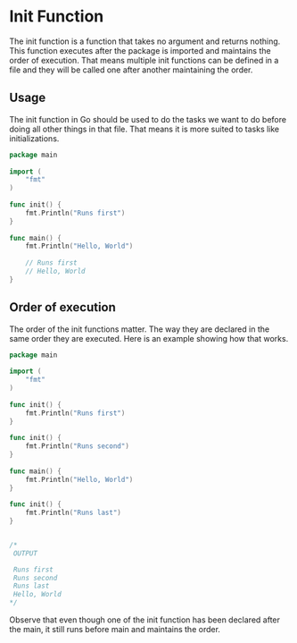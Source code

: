 # Init Function

The init function is a function that takes no argument and returns nothing. This function executes after the package is imported and maintains the order of execution. That means multiple init functions can be defined in a file and they will be called one after another maintaining the order.

## Usage
The init function in Go should be used to do the tasks we want to do before doing all other things in that file. That means it is more suited to tasks like initializations.

```go
package main
 
import (
    "fmt"
)
 
func init() {
    fmt.Println("Runs first")
}
 
func main() {
    fmt.Println("Hello, World")
     
    // Runs first
    // Hello, World
}
```

## Order of execution
The order of the init functions matter. The way they are declared in the same order they are executed. Here is an example showing how that works.

```go
package main
 
import (
    "fmt"
)
 
func init() {
    fmt.Println("Runs first")
}
 
func init() {
    fmt.Println("Runs second")
}
 
func main() {
    fmt.Println("Hello, World")     
}
 
func init() {
    fmt.Println("Runs last")
}


/*
 OUTPUT

 Runs first
 Runs second
 Runs last
 Hello, World
*/
```

Observe that even though one of the init function has been declared after the main, it still runs before main and maintains the order.